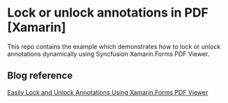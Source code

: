 # Lock or unlock annotations in PDF [Xamarin]
This repo contains the example which demonstrates how to lock or unlock annotations dynamically using Syncfusion Xamarin.Forms PDF Viewer.

## Blog reference
[Easily Lock and Unlock Annotations Using Xamarin.Forms PDF Viewer](https://www.syncfusion.com/blogs/post/lock-and-unlock-annotations-using-xamarin-forms-pdf-viewer.aspx)
